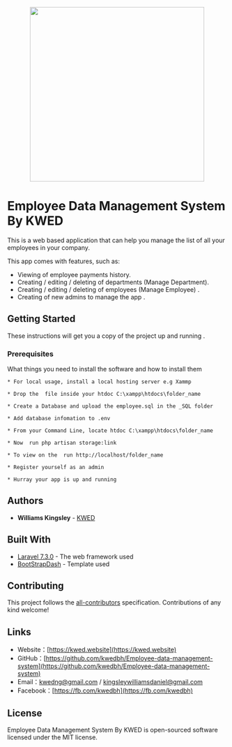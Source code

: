 <p align="center">
<img src="https://lh3.googleusercontent.com/i5qvLRmpeAaIyb7KkF6jt4leKVp-XYkvnv0zEmETny9wRCuDZ5D0x4TjU-yVeBPj6EtnANLvOZgkt9IA02E6yLPfP-C8tkT0zg96daOJjSB-04neae2ajgZa5reYG79Seo5hJlZd_xVYRCciIKQXib5M4hmyo-E5MoJ4E-LhvFtRLTTk-aaATCUXy-60H0bGayDEV01Ntoszvthgk4qfguLBnJLnSBHz7mLo6DZaIJwrj1Zy3bmE4I9MkjrW_tvSOLksF5xsLh1fPzMBoWS4OosNjDyl-QheoPDvvdRYBY-ISudbgMIikaiUVw3hFslmaOQsAaKt2WKSk_lZ5bwRSpkRxGqIJukqDF9l0_8h3q7afKpm85zS3ufiKldc6OTmuizDl7QEu-FcweXUFOs2egOVOvmGYXqZl4VkaKGX4u9XMJALRPNYts7oljPhks5TB2Nn2qAJOr3GjF4carqe-0vN_po1lxkjBeXmJrIcchIn-PXOC0xU0neh1wWABnUDMl2QonrFmwnaR_72j5AfXDnu3yNL8VJx_fcYAqYirlBeGJPihaAjmgcnLWC7hUJ94SYXbmgHi7pRF1hcASKxHShxxTVIIzepbcOpk4uNCs4oX7jOdJmIwnHLLhe1npPZ30oLKQ8MxUqFDdIWPgibCGIU08QMHxyxGcsSxarlCwB6p7plqXfl7jueL-iN=w1341-h663-no" width="400"></p>

# Employee Data Management System By KWED

   This is a web based application that can help you manage the list of all your employees in your company.

   This app comes with  features, such as:
 
* Viewing of employee payments history.
* Creating / editing / deleting of departments (Manage Department).
* Creating / editing / deleting of employees (Manage Employee) .
* Creating of new admins to manage the app .

## Getting Started

These instructions will get you a copy of the project up and running .

### Prerequisites

What things you need to install the software and how to install them

```
* For local usage, install a local hosting server e.g Xammp

* Drop the  file inside your htdoc ‪C:\xampp\htdocs\folder_name

* Create a Database and upload the employee.sql in the _SQL folder

* Add database infomation to .env

* From your Command Line, locate htdoc ‪C:\xampp\htdocs\folder_name

* Now  run php artisan storage:link

* To view on the  run http://localhost/folder_name

* Register yourself as an admin

* Hurray your app is up and running

```

## Authors

* **Williams Kingsley**  - [KWED](https://kwed.website)

## Built With

* [Laravel 7.3.0](https://laravel.com/docs/routing) - The web framework used
* [BootStrapDash](https://www.bootstrapdash.com/demo/purple-admin-free/) - Template used

## Contributing

This project follows the [all-contributors](https://github.com/all-contributors/all-contributors) specification. Contributions of any kind welcome!

## Links
- Website：[https://kwed.website](https://kwed.website)   
- GitHub：[https://github.com/kwedbh/Employee-data-management-system](https://github.com/kwedbh/Employee-data-management-system)   
- Email：[kwedng@gmail.com](kwedng@gmail.com) / [kingsleywilliamsdaniel@gmail.com](kingsleywilliamsdaniel@gmail.com)  
- Facebook：[https://fb.com/kwedbh](https://fb.com/kwedbh)    

## License

Employee Data Management System By KWED is open-sourced software licensed under the MIT license.